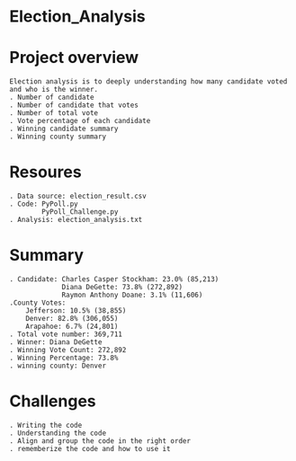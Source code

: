 # Election_Analysis
# Project overview
    Election analysis is to deeply understanding how many candidate voted and who is the winner.
    . Number of candidate
    . Number of candidate that votes
    . Number of total vote
    . Vote percentage of each candidate
    . Winning candidate summary
    . Winning county summary
# Resoures
    . Data source: election_result.csv
    . Code: PyPoll.py
            PyPoll_Challenge.py
    . Analysis: election_analysis.txt
# Summary
    . Candidate: Charles Casper Stockham: 23.0% (85,213)
                 Diana DeGette: 73.8% (272,892)
                 Raymon Anthony Doane: 3.1% (11,606)
    .County Votes:
        Jefferson: 10.5% (38,855)
        Denver: 82.8% (306,055)
        Arapahoe: 6.7% (24,801)
    . Total vote number: 369,711
    . Winner: Diana DeGette
    . Winning Vote Count: 272,892
    . Winning Percentage: 73.8%
    . winning county: Denver
# Challenges
    . Writing the code
    . Understanding the code
    . Align and group the code in the right order
    . rememberize the code and how to use it
